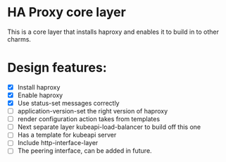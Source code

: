 # HA Proxy core layer

This is a core layer that installs haproxy and enables it to build in to other
charms.

# Design features:

-[X] Install haproxy
-[X] Enable haproxy
-[X] Use status-set messages correctly
-[ ] application-version-set the right version of haproxy
-[ ] render configuration action takes from templates
-[ ] Next separate layer kubeapi-load-balancer to build off this one
-[ ] Has a template for kubeapi server
-[ ] Include http-interface-layer
-[ ] The peering interface, can be added in future.
